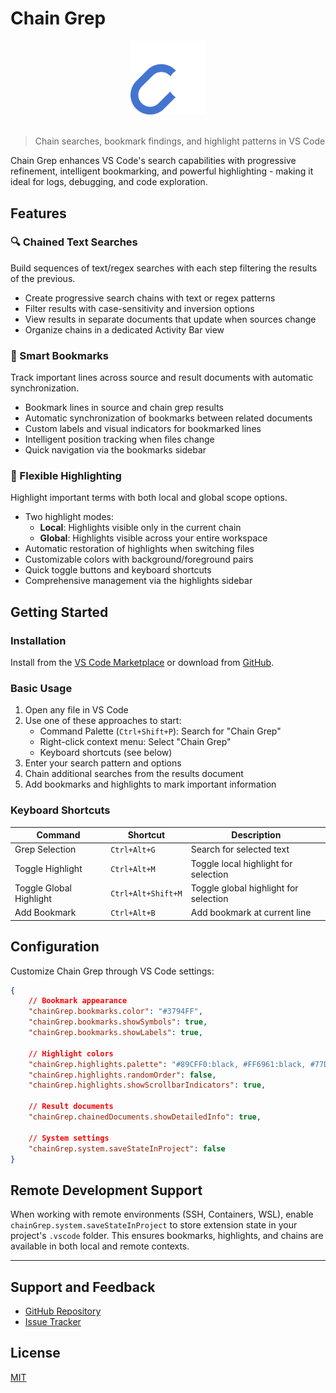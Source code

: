 # Chain Grep

<div align="center">
  <img src="icons/Logo.png" alt="Chain Grep Logo" width="120" />
</div>

<br>

> Chain searches, bookmark findings, and highlight patterns in VS Code

Chain Grep enhances VS Code's search capabilities with progressive refinement, intelligent bookmarking, and powerful highlighting - making it ideal for logs, debugging, and code exploration.

## Features

### 🔍 Chained Text Searches

Build sequences of text/regex searches with each step filtering the results of the previous.

-   Create progressive search chains with text or regex patterns
-   Filter results with case-sensitivity and inversion options
-   View results in separate documents that update when sources change
-   Organize chains in a dedicated Activity Bar view

### 🔖 Smart Bookmarks

Track important lines across source and result documents with automatic synchronization.

-   Bookmark lines in source and chain grep results
-   Automatic synchronization of bookmarks between related documents
-   Custom labels and visual indicators for bookmarked lines
-   Intelligent position tracking when files change
-   Quick navigation via the bookmarks sidebar

### 🎨 Flexible Highlighting

Highlight important terms with both local and global scope options.

-   Two highlight modes:
    -   **Local**: Highlights visible only in the current chain
    -   **Global**: Highlights visible across your entire workspace
-   Automatic restoration of highlights when switching files
-   Customizable colors with background/foreground pairs
-   Quick toggle buttons and keyboard shortcuts
-   Comprehensive management via the highlights sidebar

## Getting Started

### Installation

Install from the [VS Code Marketplace](https://marketplace.visualstudio.com/items?itemName=rejzerek.chain-grep) or download from [GitHub](https://github.com/Razuer/chain-grep/releases).

### Basic Usage

1. Open any file in VS Code
2. Use one of these approaches to start:
    - Command Palette (`Ctrl+Shift+P`): Search for "Chain Grep"
    - Right-click context menu: Select "Chain Grep"
    - Keyboard shortcuts (see below)
3. Enter your search pattern and options
4. Chain additional searches from the results document
5. Add bookmarks and highlights to mark important information

### Keyboard Shortcuts

| Command                 | Shortcut           | Description                           |
| ----------------------- | ------------------ | ------------------------------------- |
| Grep Selection          | `Ctrl+Alt+G`       | Search for selected text              |
| Toggle Highlight        | `Ctrl+Alt+M`       | Toggle local highlight for selection  |
| Toggle Global Highlight | `Ctrl+Alt+Shift+M` | Toggle global highlight for selection |
| Add Bookmark            | `Ctrl+Alt+B`       | Add bookmark at current line          |

## Configuration

Customize Chain Grep through VS Code settings:

```json
{
    // Bookmark appearance
    "chainGrep.bookmarks.color": "#3794FF",
    "chainGrep.bookmarks.showSymbols": true,
    "chainGrep.bookmarks.showLabels": true,

    // Highlight colors
    "chainGrep.highlights.palette": "#89CFF0:black, #FF6961:black, #77DD77:black",
    "chainGrep.highlights.randomOrder": false,
    "chainGrep.highlights.showScrollbarIndicators": true,

    // Result documents
    "chainGrep.chainedDocuments.showDetailedInfo": true,

    // System settings
    "chainGrep.system.saveStateInProject": false
}
```

## Remote Development Support

When working with remote environments (SSH, Containers, WSL), enable `chainGrep.system.saveStateInProject` to store extension state in your project's `.vscode` folder. This ensures bookmarks, highlights, and chains are available in both local and remote contexts.

---

## Support and Feedback

-   [GitHub Repository](https://github.com/Razuer/chain-grep)
-   [Issue Tracker](https://github.com/Razuer/chain-grep/issues)

## License

[MIT](LICENSE)
